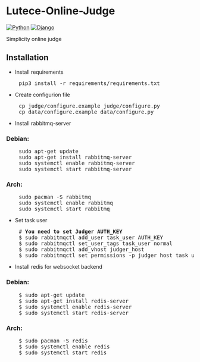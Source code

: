 # Lutece-Online-Judge
[![Python](https://img.shields.io/badge/python-3.7.0-red.svg?style=flat-square)](https://www.python.org/downloads/release/python-370/)
[![Django](https://img.shields.io/badge/django-2.1.2-ff69b4.svg?style=flat-square)](https://www.djangoproject.com/)

Simplicity online judge

## Installation

+ Install requirements
<pre>
    pip3 install -r requirements/requirements.txt
</pre>

+ Create configurion file
<pre>
    cp judge/configure.example judge/configure.py
    cp data/configure.example data/configure.py
</pre>

+ Install rabbitmq-server
### Debian:
<pre>
    sudo apt-get update
    sudo apt-get install rabbitmq-server
    sudo systemctl enable rabbitmq-server
    sudo systemctl start rabbitmq-server
</pre>

### Arch:
<pre>
    sudo pacman -S rabbitmq
    sudo systemctl enable rabbitmq
    sudo systemctl start rabbitmq
</pre>

+ Set task user
<pre>
    # <strong>You need to set Judger AUTH_KEY</strong>
    $ sudo rabbitmqctl add_user task_user AUTH_KEY
    $ sudo rabbitmqctl set_user_tags task_user normal
    $ sudo rabbitmqctl add_vhost judger_host
    $ sudo rabbitmqctl set_permissions -p judger_host task_user ".*" ".*" ".*"
</pre>


+ Install redis for websocket backend
### Debian:
<pre>
    $ sudo apt-get update
    $ sudo apt-get install redis-server
    $ sudo systemctl enable redis-server
    $ sudo systemctl start redis-server
</pre>

### Arch:
<pre>
    $ sudo pacman -S redis
    $ sudo systemctl enable redis
    $ sudo systemctl start redis
</pre>
